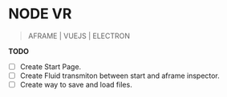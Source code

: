 # NODE VR
> AFRAME | VUEJS | ELECTRON


**TODO**

- [ ] Create Start Page.
- [ ] Create Fluid transmiton between start and aframe inspector.
- [ ] Create way to save and load files.